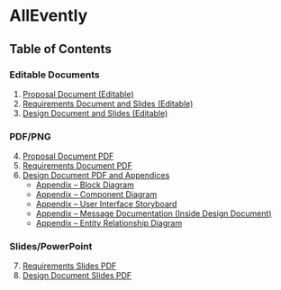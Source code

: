 # AllEvently
## Table of Contents

### Editable Documents
1. [Proposal Document (Editable)](Documents/ProposalLink.md)
2. [Requirements Document and Slides (Editable)](Documents/RequirementsLink.md)
3. [Design Document and Slides (Editable)](Documents/DesignLink.md)

### PDF/PNG
4. [Proposal Document PDF](./Documents/Proposal%20Document%20(AllEvently).pdf)
5. [Requirements Document PDF](./Documents/Requirements%20Document%20(AllEvently).pdf)
6. [Design Document PDF and Appendices](./Documents/Design%20Document%20(AllEvently).pdf)
    - [Appendix – Block Diagram](Documents/Block%20Diagram.png)
    - [Appendix – Component Diagram](Documents/AllEventlyClassDiagram.pdf)
    - [Appendix – User Interface Storyboard](Documents/AllEventlyUIStoryboard.drawio.png)
    - [Appendix – Message Documentation (Inside Design Document)](./Documents/Design%20Document%20(AllEvently).pdf)
    - [Appendix – Entity Relationship Diagram](Documents/AllEventlyERD.pdf)

### Slides/PowerPoint
7. [Requirements Slides PDF](./Documents/Requirements%20Slides%20(AllEvently).pdf)
8. [Design Document Slides PDF](./Documents/AllEvently%20Design%20(Slides).pdf)
